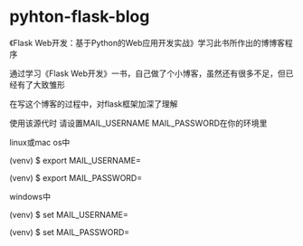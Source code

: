 # pyhton-flask-blog
《Flask Web开发：基于Python的Web应用开发实战》学习此书所作出的博博客程序

通过学习《Flask Web开发》一书，自己做了个小博客，虽然还有很多不足，但已经有了大致雏形

在写这个博客的过程中，对flask框架加深了理解

使用该源代时 请设置MAIL_USERNAME MAIL_PASSWORD在你的环境里

linux或mac os中

(venv) $ export MAIL_USERNAME=<Gmail username>

(venv) $ export MAIL_PASSWORD=<Gmail password>


windows中

(venv) $ set MAIL_USERNAME=<Gmail username>

(venv) $ set MAIL_PASSWORD=<Gmail password>
